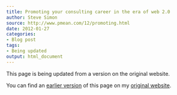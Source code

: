 ```yaml
---
title: Promoting your consulting career in the era of web 2.0
author: Steve Simon
source: http://www.pmean.com/12/promoting.html
date: 2012-01-27
categories:
- Blog post
tags:
- Being updated
output: html_document
---
```


This page is being updated from a version on the original website.

<!---More--->

You can find an [earlier version][sim1] of this page on my [original website][sim2].

[sim1]: http://www.pmean.com/12/promoting.html
[sim2]: http://www.pmean.com/original_site.html
